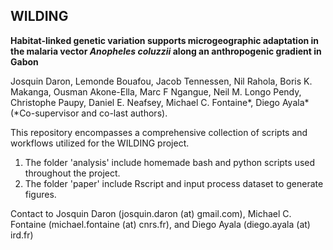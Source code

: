 ## WILDING

**Habitat-linked genetic variation supports microgeographic adaptation in the malaria vector _Anopheles coluzzii_ along an anthropogenic gradient in Gabon**

Josquin Daron, Lemonde Bouafou, Jacob Tennessen, Nil Rahola, Boris K. Makanga, Ousman Akone-Ella, Marc F Ngangue, Neil M. Longo Pendy, Christophe Paupy, Daniel E. Neafsey, Michael C. Fontaine*, Diego Ayala* (*Co-supervisor and co-last authors).

This repository encompasses a comprehensive collection of scripts and workflows utilized for the WILDING project.

1. The folder 'analysis' include homemade bash and python scripts used throughout the project.
2. The folder 'paper' include Rscript and input process dataset to generate figures.

Contact to Josquin Daron (josquin.daron (at) gmail.com), Michael C. Fontaine (michael.fontaine (at) cnrs.fr), and Diego Ayala (diego.ayala (at) ird.fr) 
